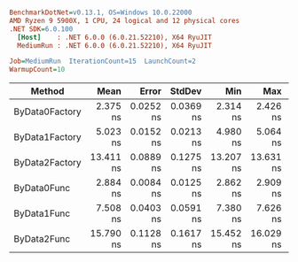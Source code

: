 ``` ini

BenchmarkDotNet=v0.13.1, OS=Windows 10.0.22000
AMD Ryzen 9 5900X, 1 CPU, 24 logical and 12 physical cores
.NET SDK=6.0.100
  [Host]    : .NET 6.0.0 (6.0.21.52210), X64 RyuJIT
  MediumRun : .NET 6.0.0 (6.0.21.52210), X64 RyuJIT

Job=MediumRun  IterationCount=15  LaunchCount=2  
WarmupCount=10  

```
|         Method |      Mean |     Error |    StdDev |       Min |       Max |       P90 |  Gen 0 | Allocated |
|--------------- |----------:|----------:|----------:|----------:|----------:|----------:|-------:|----------:|
| ByData0Factory |  2.375 ns | 0.0252 ns | 0.0369 ns |  2.314 ns |  2.426 ns |  2.416 ns | 0.0014 |      24 B |
| ByData1Factory |  5.023 ns | 0.0152 ns | 0.0213 ns |  4.980 ns |  5.064 ns |  5.047 ns | 0.0029 |      48 B |
| ByData2Factory | 13.411 ns | 0.0889 ns | 0.1275 ns | 13.207 ns | 13.631 ns | 13.564 ns | 0.0062 |     104 B |
|    ByData0Func |  2.884 ns | 0.0084 ns | 0.0125 ns |  2.862 ns |  2.909 ns |  2.896 ns | 0.0014 |      24 B |
|    ByData1Func |  7.508 ns | 0.0403 ns | 0.0591 ns |  7.380 ns |  7.626 ns |  7.567 ns | 0.0029 |      48 B |
|    ByData2Func | 15.790 ns | 0.1128 ns | 0.1617 ns | 15.452 ns | 16.029 ns | 15.958 ns | 0.0062 |     104 B |
